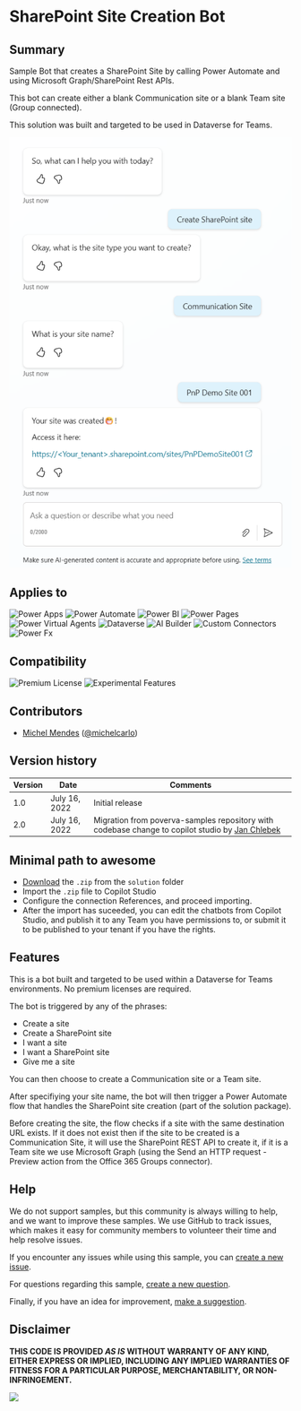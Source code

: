 # SharePoint Site Creation Bot

## Summary

Sample Bot that creates a SharePoint Site by calling Power Automate and using Microsoft Graph/SharePoint Rest APIs. 

This bot can create either a blank Communication site or a blank Team site (Group connected).

This solution was built and targeted to be used in Dataverse for Teams.

![picture of the sample](assets/bot-create-site.png)

## Applies to

![Power Apps](https://img.shields.io/badge/Power%20Apps-No-red "No")
![Power Automate](https://img.shields.io/badge/Power%20Automate-Yes-green "Yes")
![Power BI](https://img.shields.io/badge/Power%20BI-No-red "No")
![Power Pages](https://img.shields.io/badge/Power%20Pages-No-red "No")
![Power Virtual Agents](https://img.shields.io/badge/Power%20Virtual%20Agents-Yes-green "Yes")
![Dataverse](https://img.shields.io/badge/Dataverse-No-red "No")
![AI Builder](https://img.shields.io/badge/AI%20Builder-No-red "No")
![Custom Connectors](https://img.shields.io/badge/Custom%20Connectors-No-red "No")
![Power Fx](https://img.shields.io/badge/Power%20Fx-No-red "No")


## Compatibility

![Premium License](https://img.shields.io/badge/Premium%20License-Not%20Required-red.svg "Premium license not required")
![Experimental Features](https://img.shields.io/badge/Experimental%20Features-No-red.svg "Does not rely on experimental features")


## Contributors
<!--
We use this section to recognize and promote your contributions. Please provide one author per line -- even if you worked together on it.

We'll only use the info you provided here. Make sure to include your full name, not just your GitHub username.

Provide a link to your GitHub profile to help others find more cool things you have done. The only link we'll accept is a link to your GitHub profile.

If you want to provide links to your social media, blog, and employer name, make sure to update your GitHub profile.
-->

* [Michel Mendes](https://github.com/michelcarlo) ([@michelcarlo](https://twitter.com/michelcarlo))

## Version history

Version|Date|Comments
-------|----|--------
1.0|July 16, 2022|Initial release
2.0|July 16, 2022|Migration from poverva-samples repository with codebase change to copilot studio by [Jan Chlebek](https://github.com/jan-chlebek)


## Minimal path to awesome
* [Download](solution/SharePointSiteCreationBot_2_0_0_0.zip) the `.zip` from the `solution` folder
* Import the `.zip` file to Copilot Studio
* Configure the connection References, and proceed importing.
* After the import has suceeded, you can edit the chatbots from Copilot Studio, and publish it to any Team you have permissions to, or submit it to be published to your tenant if you have the rights.




## Features

This is a bot built and targeted to be used within a Dataverse for Teams environments. No premium licenses are required.

The bot is triggered by any of the phrases:
* Create a site
* Create a SharePoint site
* I want a site
* I want a SharePoint site
* Give me a site

You can then choose to create a Communication site or a Team site. 

After specifiying your site name, the bot will then trigger a Power Automate flow that handles the SharePoint site creation (part of the solution package).

Before creating the site, the flow checks if a site with the same destination URL exists. If it does not exist then if the site to be created is a Communication Site, it will use the SharePoint REST API to create it, if it is a Team site we use Microsoft Graph (using the Send an HTTP request - Preview action from the Office 365 Groups connector).

## Help

We do not support samples, but this community is always willing to help, and we want to improve these samples. We use GitHub to track issues, which makes it easy for  community members to volunteer their time and help resolve issues.

If you encounter any issues while using this sample, you can [create a new issue](https://github.com/pnp/powerapps-samples/issues/new?assignees=&labels=Needs%3A+Triage+%3Amag%3A%2Ctype%3Abug-suspected&template=bug-report.yml&sample=sharepoint-site-creation-bot&authors=@michelcarlo&title=sharepoint-site-creation-bot%20-%20).

For questions regarding this sample, [create a new question](https://github.com/pnp/powerapps-samples/issues/new?assignees=&labels=Needs%3A+Triage+%3Amag%3A%2Ctype%3Abug-suspected&template=question.yml&sample=sharepoint-site-creation-bot&authors=@michelcarlo&title=sharepoint-site-creation-bot%20-%20).

Finally, if you have an idea for improvement, [make a suggestion](https://github.com/pnp/powerapps-samples/issues/new?assignees=&labels=Needs%3A+Triage+%3Amag%3A%2Ctype%3Abug-suspected&template=suggestion.yml&sample=sharepoint-site-creation-bot&authors=@michelcarlo&title=sharepoint-site-creation-bot%20-%20).

## Disclaimer

**THIS CODE IS PROVIDED *AS IS* WITHOUT WARRANTY OF ANY KIND, EITHER EXPRESS OR IMPLIED, INCLUDING ANY IMPLIED WARRANTIES OF FITNESS FOR A PARTICULAR PURPOSE, MERCHANTABILITY, OR NON-INFRINGEMENT.**

<img src="https://m365-visitor-stats.azurewebsites.net/powerplatform-samples/samples/sharepoint-site-creation-bot"  aria-hidden="true" />
